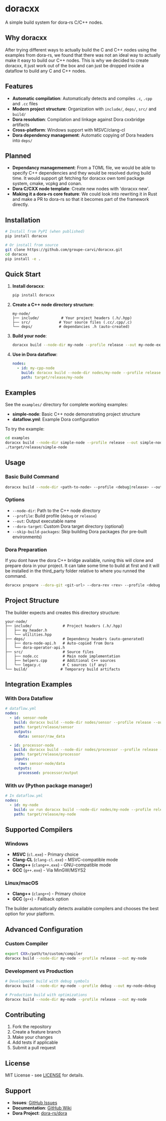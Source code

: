 # doracxx

A simple build system for dora-rs C/C++ nodes. 

## Why doracxx
After trying different ways to actually build the C and C++ nodes using the examples from dora-rs, we found that there was not an ideal way to actually make it easy to build our C++ nodes. This is why we decided to create doracxx, it just work out of the box and can just be dropped inside a dataflow to build any C and C++ nodes.

## Features

- **Automatic compilation**: Automatically detects and compiles `.c`, `.cpp` and `.cc` files
- **Modern project structure**: Organization with `include/`, `deps/`, `src/` and `build/`
- **Dora resolution**: Compilation and linkage against Dora cxxbridge artifacts
- **Cross-platform**: Windows support with MSVC/clang-cl
- **Dora dependency management**: Automatic copying of Dora headers into `deps/`

## Planned

- **Dependancy managemement**: From a TOML file, we would be able to specify C++ dependencies and they would be resolved during build time. It would support git fetching for doracxx own toml package system, cmake, vcpkg and conan.
- **Dora C/CXX node template**: Create new nodes with 'doracxx new'.
- **Making it a dora-rs core feature**: We could look into rewriting it in Rust and make a PR to dora-rs so that it becomes part of the framework directly.

## Installation

```bash
# Install from PyPI (when published)
pip install doracxx

# Or install from source
git clone https://github.com/groupe-carvi/doracxx.git
cd doracxx
pip install -e .
```

## Quick Start

1. **Install doracxx**:
   ```bash
   pip install doracxx
   ```

2. **Create a C++ node directory structure**:
   ```
   my-node/
   ├── include/          # Your project headers (.h/.hpp)
   ├── src/             # Your source files (.cc/.cpp/.c)
   └── deps/            # dependancies .h (auto-created)
   ```

3. **Build your node**:
   ```bash
   doracxx build --node-dir my-node --profile release --out my-node-exe
   ```

4. **Use in Dora dataflow**:
   ```yaml
   nodes:
     - id: my-cpp-node
       build: doracxx build --node-dir nodes/my-node --profile release --out my-node
       path: target/release/my-node
   ```

## Examples

See the `examples/` directory for complete working examples:

- **simple-node**: Basic C++ node demonstrating project structure
- **dataflow.yml**: Example Dora configuration

To try the example:
```bash
cd examples
doracxx build --node-dir simple-node --profile release --out simple-node
./target/release/simple-node
```

## Usage

### Basic Build Command

```bash
doracxx build --node-dir <path-to-node> --profile <debug|release> --out <executable-name>
```

### Options

- `--node-dir`: Path to the C++ node directory
- `--profile`: Build profile (`debug` or `release`)
- `--out`: Output executable name
- `--dora-target`: Custom Dora target directory (optional)
- `--skip-build-packages`: Skip building Dora packages (for pre-built environments)

### Dora Preparation

If you dont have the dora C++ bridge available, runing this will clone and prepare dora in your project. It can take some time to build at first and it will be installed in the third_party folder relative to where you runned the command.

```bash
doracxx prepare --dora-git <git-url> --dora-rev <rev> --profile <debug or release>
```

## Project Structure

The builder expects and creates this directory structure:

```
your-node/
├── include/              # Project headers (.h/.hpp)
│   ├── my_header.h
│   └── utilities.hpp
├── deps/                 # Dependency headers (auto-generated)
│   ├── dora-node-api.h   # Auto-copied from Dora
│   └── dora-operator-api.h
├── src/                  # Source files
│   ├── node.cc           # Main node implementation
│   ├── helpers.cpp       # Additional C++ sources
│   └── legacy.c          # C sources (if any)
└── build/               # Temporary build artifacts
```

## Integration Examples

### With Dora Dataflow

```yaml
# dataflow.yml
nodes:
  - id: sensor-node
    build: doracxx build --node-dir nodes/sensor --profile release --out sensor
    path: target/release/sensor
    outputs:
      data: sensor/raw_data

  - id: processor-node  
    build: doracxx build --node-dir nodes/processor --profile release --out processor
    path: target/release/processor
    inputs:
      raw: sensor-node/data
    outputs:
      processed: processor/output
```

### With uv (Python package manager)

```yaml
# In dataflow.yml
nodes:
  - id: my-node
    build: uv run doracxx build --node-dir nodes/my-node --profile release --out my-node
    path: target/release/my-node
```

## Supported Compilers

### Windows
- **MSVC** (`cl.exe`) - Primary choice
- **Clang-CL** (`clang-cl.exe`) - MSVC-compatible mode
- **Clang++** (`clang++.exe`) - GNU-compatible mode
- **GCC** (`g++.exe`) - Via MinGW/MSYS2

### Linux/macOS
- **Clang++** (`clang++`) - Primary choice
- **GCC** (`g++`) - Fallback option

The builder automatically detects available compilers and chooses the best option for your platform.

## Advanced Configuration

### Custom Compiler

```bash
export CXX=/path/to/custom/compiler
doracxx build --node-dir my-node --profile release --out my-node
```

### Development vs Production

```bash
# Development build with debug symbols
doracxx build --node-dir my-node --profile debug --out my-node-debug

# Production build with optimizations
doracxx build --node-dir my-node --profile release --out my-node
```

## Contributing

1. Fork the repository
2. Create a feature branch
3. Make your changes
4. Add tests if applicable
5. Submit a pull request

## License

MIT License - see [LICENSE](LICENSE) for details.

## Support

- **Issues**: [GitHub Issues](https://github.com/groupe-carvi/dora-cxx-builder/issues)
- **Documentation**: [GitHub Wiki](https://github.com/groupe-carvi/dora-cxx-builder/wiki)
- **Dora Project**: [dora-rs/dora](https://github.com/dora-rs/dora)
